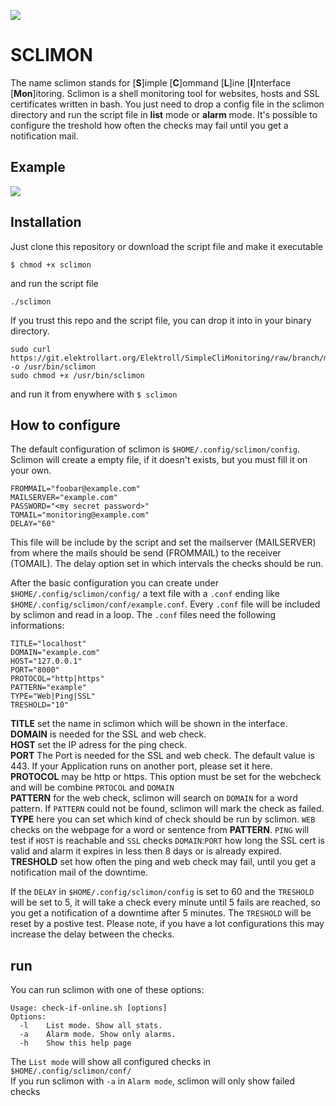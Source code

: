 ![](https://git.elektrollart.org/Elektroll/SimpleCliMonitoring/raw/branch/master/sclimon.png)

# SCLIMON
The name sclimon stands for \[**S**\]imple \[**C**\]ommand \[**L**\]ine \[**I**\]nterface \[**Mon**\]itoring.
Sclimon is a shell monitoring tool for websites, hosts and SSL certificates written in bash. 
You just need to drop a config file in the sclimon directory and run the script file in **list** mode or **alarm** mode.
It's possible to configure the treshold how often the checks may fail until you get a notification mail. 

## Example
![](https://git.elektrollart.org/Elektroll/SimpleCliMonitoring/raw/branch/master/demo.gif)

## Installation

Just clone this repository or download the script file and make it executable<br>

```
$ chmod +x sclimon
```
and run the script file
```
./sclimon
```

If you trust this repo and the script file, you can drop it into in your binary directory.
```
sudo curl https://git.elektrollart.org/Elektroll/SimpleCliMonitoring/raw/branch/master/simpleclimonitoring -o /usr/bin/sclimon
sudo chmod +x /usr/bin/sclimon
```

and run it from enywhere with `$ sclimon`


## How to configure
The default configuration of sclimon is ```$HOME/.config/sclimon/config```. Sclimon will create a empty file, if it doesn't exists, but you must fill it on your own.

```
FROMMAIL="foobar@example.com"
MAILSERVER="example.com"
PASSWORD="<my secret password>"
TOMAIL="monitoring@example.com"
DELAY="60"
```

This file will be include by the script and set the mailserver (MAILSERVER) from where the mails should be send (FROMMAIL) to the receiver (TOMAIL). The delay option set in which intervals the checks should be run. 

After the basic configuration you can create under ```$HOME/.config/sclimon/config/``` a text file with a ```.conf``` ending like ```$HOME/.config/sclimon/conf/example.conf```. Every `.conf` file will be included by sclimon and read in a loop. The `.conf` files need the following informations:

```
TITLE="localhost"
DOMAIN="example.com"
HOST="127.0.0.1"
PORT="8000"
PROTOCOL="http|https"
PATTERN="example"
TYPE="Web|Ping|SSL"
TRESHOLD="10"
```

**TITLE** set the name in sclimon which will be shown in the interface.<br>
**DOMAIN** is needed for the SSL and web check. <br>
**HOST** set the IP adress for the ping check.<br>
**PORT** The Port is needed for the SSL and web check. The default value is 443. If your Application runs on another port, please set it here.<br>
**PROTOCOL** may be http or https. This option must be set for the webcheck and will be combine `PRTOCOL` and `DOMAIN` <br>
**PATTERN** for the web check, sclimon will search on `DOMAIN` for a word pattern. If `PATTERN` could not be found, sclimon will mark the check as failed.<br>
**TYPE** here you can set which kind of check should be run by sclimon. `WEB` checks on the webpage for a word or sentence from **PATTERN**. `PING` will test if `HOST` is reachable and `SSL` checks `DOMAIN`:`PORT` how long the SSL cert is valid and alarm it expires in less then 8 days or is already expired.<br>
**TRESHOLD** set how often the ping and web check may fail, until you get a notification mail of the downtime.<br>

If the `DELAY` in ```$HOME/.config/sclimon/config``` is set to 60 and the `TRESHOLD` will be set to 5, it will take a check every minute until 5 fails are reached, so you get a notification of a downtime after 5 minutes. The `TRESHOLD` will be reset by a postive test. Please note, if you have a lot configurations this may increase the delay between the checks.

## run
You can run sclimon with one of these options:

```
Usage: check-if-online.sh [options]
Options:
  -l    List mode. Show all stats.
  -a    Alarm mode. Show only alarms.
  -h    Show this help page
```

The `List mode` will show all configured checks in ```$HOME/.config/sclimon/conf/```<br>
If you run sclimon with `-a` in `Alarm mode`, sclimon will only show failed checks <br>
